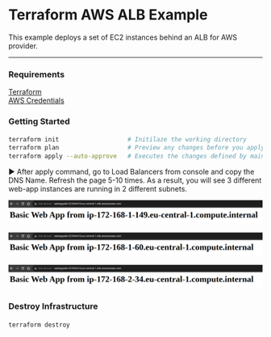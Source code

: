 # Terraform AWS ALB Example

This example deploys a set of EC2 instances behind an ALB for AWS provider.

----------------

### Requirements

[Terraform](https://developer.hashicorp.com/terraform/tutorials/aws-get-started/install-cli)<br />
[AWS Credentials](https://docs.aws.amazon.com/cli/latest/userguide/cli-configure-files.html)

### Getting Started

```bash
terraform init                   # Initilaze the working directory
terraform plan                   # Preview any changes before you apply
terraform apply --auto-approve   # Executes the changes defined by main.tf
```

:arrow_forward: After apply command, go to Load Balancers from console and copy the DNS Name. Refresh the page 5-10 times. As a result, you will see 3 different web-app instances are running in 2 different subnets.

![Screenshot-1](assets/instance1.png)

![Screenshot-2](assets/instance2.png)

![Screenshot-3](assets/instance3.png)

### Destroy Infrastructure

`terraform destroy`


